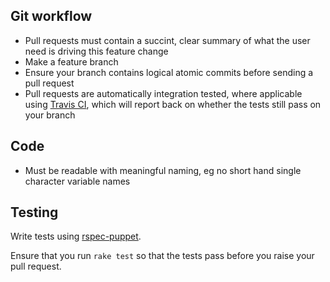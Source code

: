 ## Git workflow ##

- Pull requests must contain a succint, clear summary of what the user
  need is driving this feature change
- Make a feature branch
- Ensure your branch contains logical atomic commits before sending a
  pull request
- Pull requests are automatically integration tested, where applicable
  using [Travis CI](https://travis-ci.org/), which will report back on
  whether the tests still pass on your branch

## Code ##

- Must be readable with meaningful naming, eg no short hand single
  character variable names

## Testing ##

Write tests using [rspec-puppet](http://rspec-puppet.com/).

Ensure that you run `rake test` so that the tests pass
before you raise your pull request.
